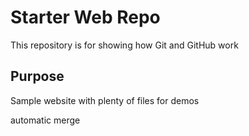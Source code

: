 # Starter Web Repo

This repository is for showing how Git and GitHub work

## Purpose

Sample website with plenty of files for demos

automatic merge